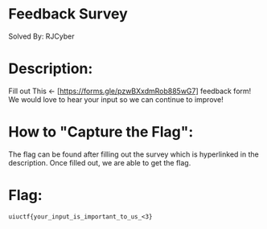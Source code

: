 # Feedback Survey
Solved By: RJCyber

# Description:
Fill out This <- [https://forms.gle/pzwBXxdmRob885wG7] feedback form! We would love to hear your input so we can continue to improve!

# How to "Capture the Flag":
The flag can be found after filling out the survey which is hyperlinked in the description. Once filled out, we are able to get the flag.

# Flag:
```uiuctf{your_input_is_important_to_us_<3}```
